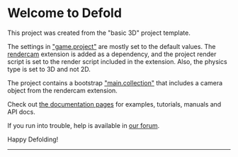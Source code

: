 # Welcome to Defold

This project was created from the "basic 3D" project template.

The settings in ["game.project"](defold://open?path=/game.project) are mostly set to the default values. The [rendercam](https://github.com/rgrams/rendercam) extension is added as a dependency, and the project render script is set to the render script included in the extension. Also, the physics type is set to 3D and not 2D.

The project contains a bootstrap ["main.collection"](defold://open?path=/main/main.collection) that includes a camera object from the rendercam extension.

Check out [the documentation pages](https://defold.com/learn) for examples, tutorials, manuals and API docs.

If you run into trouble, help is available in [our forum](https://forum.defold.com).

Happy Defolding!

---